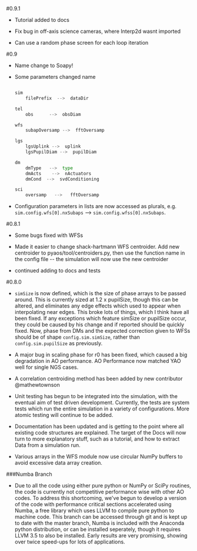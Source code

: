 #0.9.1
- Tutorial added to docs

- Fix bug in off-axis science cameras, where Interp2d wasnt imported

- Can use a random phase screen for each loop iteration

#0.9
- Name change to Soapy!

- Some parameters changed name 
    ```python

    sim
        filePrefix  -->  dataDir

    tel
        obs      -->  obsDiam

    wfs
        subapOversamp -->  fftOversamp

    lgs
        lgsUplink -->  uplink
        lgsPupilDiam -->  pupilDiam
    
    dm
        dmType   -->  type
        dmActs    -->  nActuators
        dmCond  -->  svdConditioning

    sci
        oversamp   -->   fftOversamp

    ```
- Configuration parameters in lists are now accessed as plurals, e.g. `sim.config.wfs[0].nxSubaps` --> `sim.config.wfss[0].nxSubaps`.

#0.8.1
- Some bugs fixed with WFSs

- Made it easier to change shack-hartmann WFS centroider. Add new centroider to pyaos/tool/centroiders.py, then use the function name in the config file -- the simulation will now use the new centroider

- continued adding to docs and tests

#0.8.0
- `simSize` is now defined, which is the size of phase arrays to be passed around. This is currently sized at 1.2 x pupilSize, though this can be altered, and eliminates any edge effects which used to appear when interpolating near edges. This broke lots of things, which I think have all been fixed. If any exceptions which feature simSize or pupilSize occur, they could be caused by his change and if reported should be quickly fixed. Now, phase from DMs and the expected correction given to WFSs should be of shape `config.sim.simSize`, rather than `config.sim.pupilSize` as previously.

- A major bug in scaling phase for r0 has been fixed, which caused a big degradation in AO performance. AO Performance now matched YAO well for single NGS cases.

- A correlation centroiding method has been added by new contributor @mathewtownson

- Unit testing has begun to be integrated into the simulation, with the eventual aim of test driven development. Currently, the tests are system tests which run the entire simulation in a variety of configurations. More atomic testing will continue to be added.

- Documentation has been updated and is getting to the point where all existing code structures are explained. The target of the Docs will now turn to more explanatory stuff, such as a tutorial, and how to extract Data from a simulation run.

- Various arrays in the WFS module now use circular NumPy buffers to avoid excessive data array creation.

###Numba Branch
- Due to all the code using either pure python or NumPy or SciPy routines, the code is currently not competitive performance wise with other AO codes. To address this shortcoming, we've begun to develop a version of the code with performance critical sections accelerated using Numba, a free library which uses LLVM to compile pure python to machine code. This branch can be accessed through git and is kept up to date with the master branch, Numba is included with the Anaconda python distribution, or can be installed seperately, though it requires LLVM 3.5 to also be installed. Early results are very promising, showing over twice speed-ups for lots of applications.
